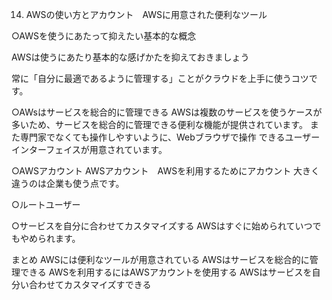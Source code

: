 14. AWSの使い方とアカウント　AWSに用意された便利なツール

○AWSを使うにあたって抑えたい基本的な概念

AWSは使うにあたり基本的な感げかたを抑えておきましょう

常に「自分に最適であるように管理する」ことがクラウドを上手に使うコツです。

○AWsはサービスを総合的に管理できる
AWSは複数のサービスを使うケースが多いため、サービスを総合的に管理できる便利な機能が提供されています。
また専門家でなくても操作しやすいように、Webブラウザで操作
できるユーザーインターフェイスが用意されています。

○AWSアカウント
AWSアカウント　AWSを利用するためにアカウント
大きく違うのは企業も使う点です。

○ルートユーザー

○サービスを自分に合わせてカスタマイズする
AWSはすぐに始められていつでもやめられます。

まとめ
AWSには便利なツールが用意されている
AWSはサービスを総合的に管理できる
AWSを利用するにはAWSアカウントを使用する
AWSはサービスを自分い合わせてカスタマイズすできる
